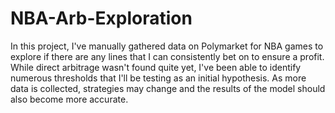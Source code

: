 # NBA-Arb-Exploration

In this project, I've manually gathered data on Polymarket for NBA games to explore if there are any lines that I can consistently bet on to ensure a profit. While direct arbitrage wasn't found quite yet, I've been able to identify numerous thresholds that I'll be testing as an initial hypothesis. As more data is collected, strategies may change and the results of the model should also become more accurate. 

